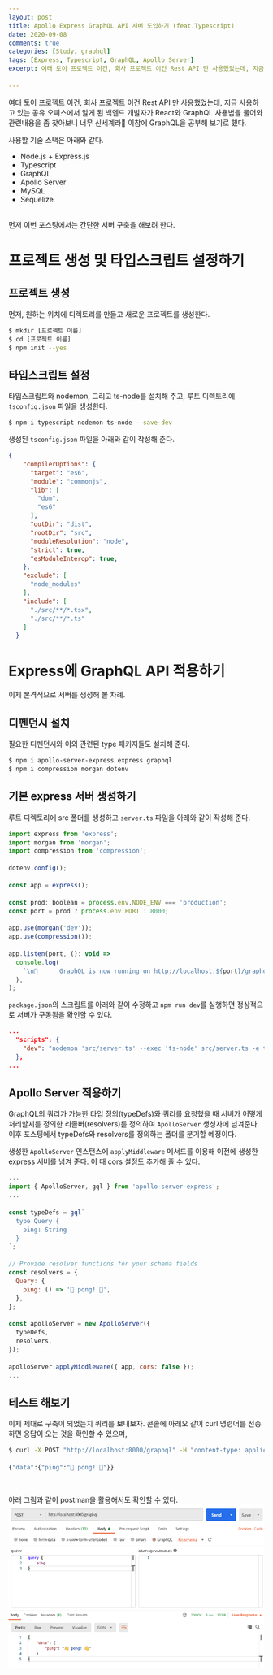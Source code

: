 ```yaml
---
layout: post
title: Apollo Express GraphQL API 서버 도입하기 (feat.Typescript)
date: 2020-09-08
comments: true
categories: [Study, graphql]
tags: [Express, Typescript, GraphQL, Apollo Server]
excerpt: 여태 토이 프로젝트 이건, 회사 프로젝트 이건 Rest API 만 사용했었는데, 지금 사용하고 있는 공유 오피스에서 알게 된 백엔드 개발자가 React와 GraphQL 사용법을 물어와 관련내용을 좀 찾아보니 너무 신세계라👀 이참에 GraphQL을 공부해 보기로 했다.

---
```


여태 토이 프로젝트 이건, 회사 프로젝트 이건 Rest API 만 사용했었는데, 지금 사용하고 있는 공유 오피스에서 알게 된 백엔드 개발자가 React와 GraphQL 사용법을 물어와 관련내용을 좀 찾아보니 너무 신세계라👀 이참에 GraphQL을 공부해 보기로 했다.

사용할 기술 스택은 아래와 같다.
- Node.js + Express.js
- Typescript
- GraphQL
- Apollo Server
- MySQL
- Sequelize

<br>
먼저 이번 포스팅에서는 간단한 서버 구축을 해보려 한다.


# 프로젝트 생성 및 타입스크립트 설정하기

## 프로젝트 생성

먼저, 원하는 위치에 디렉토리를 만들고 새로운 프로젝트를 생성한다. 

```bash
$ mkdir [프로젝트 이름]
$ cd [프로젝트 이름]
$ npm init --yes
```

## 타입스크립트 설정

타입스크립트와 nodemon, 그리고 ts-node를 설치해 주고, 루트 디렉토리에 `tsconfig.json` 파일을 생성한다. 

```bash
$ npm i typescript nodemon ts-node --save-dev
```

생성된 `tsconfig.json` 파일을 아래와 같이 작성해 준다.

```json
{
    "compilerOptions": {
      "target": "es6",
      "module": "commonjs",
      "lib": [
        "dom",
        "es6"
      ],
      "outDir": "dist",         
      "rootDir": "src",
      "moduleResolution": "node",
      "strict": true,
      "esModuleInterop": true,                     
    },
    "exclude": [
      "node_modules"
    ],
    "include": [
      "./src/**/*.tsx",
      "./src/**/*.ts"
    ]
  }
```

# Express에 GraphQL API 적용하기

이제 본격적으로 서버를 생성해 볼 차례. 

## 디펜던시 설치

필요한 디펜던시와 이외 관련된 type 패키지들도 설치해 준다.

```bash
$ npm i apollo-server-express express graphql
$ npm i compression morgan dotenv
```

## 기본 express 서버 생성하기

루트 디렉토리에 src 폴더를 생성하고 `server.ts` 파일을 아래와 같이 작성해 준다.

```javascript
import express from 'express';
import morgan from 'morgan';
import compression from 'compression';

dotenv.config();

const app = express();

const prod: boolean = process.env.NODE_ENV === 'production';
const port = prod ? process.env.PORT : 8000;

app.use(morgan('dev'));
app.use(compression());

app.listen(port, (): void =>
  console.log(
    `\n🚀      GraphQL is now running on http://localhost:${port}/graphql`,
  ),
);
```

`package.json`의 스크립트를 아래와 같이 수정하고 `npm run dev`를 실행하면 정상적으로 서버가 구동됨을 확인할 수 있다.

```json
...
  "scripts": {
    "dev": "nodemon 'src/server.ts' --exec 'ts-node' src/server.ts -e ts"
  },
...
```

## Apollo Server 적용하기

GraphQL의 쿼리가 가능한 타입 정의(typeDefs)와 쿼리를 요청했을 때 서버가 어떻게 처리할지를 정의한 리졸버(resolvers)를 정의하여 `ApolloServer` 생성자에 넘겨준다. 이후 포스팅에서 typeDefs와 resolvers를 정의하는 폴더를 분기할 예정이다.

생성한 `ApolloServer` 인스턴스에 `applyMiddleware` 메서드를 이용해 이전에 생성한 express 서버를 넘겨 준다. 이 때 cors 설정도 추가해 줄 수 있다.

```javascript
...
import { ApolloServer, gql } from 'apollo-server-express';
...

const typeDefs = gql`
  type Query {
    ping: String
  }
`;

// Provide resolver functions for your schema fields
const resolvers = {
  Query: {
    ping: () => '👋 pong! 👋',
  },
};

const apolloServer = new ApolloServer({
  typeDefs,
  resolvers,
});

apolloServer.applyMiddleware({ app, cors: false });
...
```

## 테스트 해보기

이제 제대로 구축이 되었는지 쿼리를 보내보자. 콘솔에 아래오 같이 curl 명령어를 전송하면 응답이 오는 것을 확인할 수 있으며, 

```bash
$ curl -X POST "http://localhost:8000/graphql" -H "content-type: application/json" -d '{"query":"{ping}"}' 

{"data":{"ping":"👋 pong! 👋"}}
```
<br>


아래 그림과 같이 postman을 활용해서도 확인할 수 있다.
![express-graphql-simple-setup-test](/images/express-graphql-simple-setup-test.png "express-graphql-simple-setup-test")